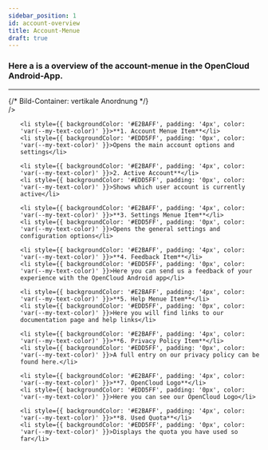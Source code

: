 ```yaml
---
sidebar_position: 1
id: account-overview
title: Account-Menue
draft: true
---
```


### Here a is a overview of the account-menue in the OpenCloud Android-App.

---

<div style={{ display: 'flex', alignItems: 'center' }}>
  {/* Bild-Container: vertikale Anordnung */}
  <div style={{ display: 'flex', flexDirection: 'column', marginRight: '60px' }}>
    <!--<img
      src={require("../../img/overview/account-1.png").default}
      alt="Account Menue Button"
      style={{ width: '400px', marginBottom: '20px' }}
    />
    <img
      src={require("../../img/overview/account-2.png").default}
      alt="Account Menue"
      style={{ width: '400px' }} -->
    />
  </div>

  <ul style={{ listStyleType: 'none', padding: 0, margin: 0, width: '100%' }}>

    <li style={{ backgroundColor: '#E2BAFF', padding: '4px', color: 'var(--my-text-color)' }}>**1. Account Menue Item**</li>
    <li style={{ backgroundColor: '#EDD5FF', padding: '0px', color: 'var(--my-text-color)' }}>Opens the main account options and settings</li>

    <li style={{ backgroundColor: '#E2BAFF', padding: '4px', color: 'var(--my-text-color)' }}>2. Active Account**</li>
    <li style={{ backgroundColor: '#EDD5FF', padding: '0px', color: 'var(--my-text-color)' }}>Shows which user account is currently active</li>

    <li style={{ backgroundColor: '#E2BAFF', padding: '4px', color: 'var(--my-text-color)' }}>**3. Settings Menue Item**</li>
    <li style={{ backgroundColor: '#EDD5FF', padding: '0px', color: 'var(--my-text-color)' }}>Opens the general settings and configuration options</li>

    <li style={{ backgroundColor: '#E2BAFF', padding: '4px', color: 'var(--my-text-color)' }}>**4. Feedback Item**</li>
    <li style={{ backgroundColor: '#EDD5FF', padding: '0px', color: 'var(--my-text-color)' }}>Here you can send us a feedback of your experience with the OpenCloud Android app</li>

    <li style={{ backgroundColor: '#E2BAFF', padding: '4px', color: 'var(--my-text-color)' }}>**5. Help Menue Item**</li>
    <li style={{ backgroundColor: '#EDD5FF', padding: '0px', color: 'var(--my-text-color)' }}>Here you will find links to our documentation page and help links</li>

    <li style={{ backgroundColor: '#E2BAFF', padding: '4px', color: 'var(--my-text-color)' }}>**6. Privacy Policy Item**</li>
    <li style={{ backgroundColor: '#EDD5FF', padding: '0px', color: 'var(--my-text-color)' }}>A full entry on our privacy policy can be found here.</li>

    <li style={{ backgroundColor: '#E2BAFF', padding: '4px', color: 'var(--my-text-color)' }}>**7. OpenCloud Logo**</li>
    <li style={{ backgroundColor: '#EDD5FF', padding: '0px', color: 'var(--my-text-color)' }}>Here you can see our OpenCloud Logo</li>

    <li style={{ backgroundColor: '#E2BAFF', padding: '4px', color: 'var(--my-text-color)' }}>**8. Used Quota**</li>
    <li style={{ backgroundColor: '#EDD5FF', padding: '0px', color: 'var(--my-text-color)' }}>Displays the quota you have used so far</li>

  </ul>

</div>